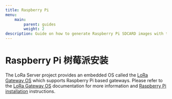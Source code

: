 ```yaml
---
title: Raspberry Pi
menu:
    main:
        parent: guides
        weight: 2
description: Guide on how to generate Raspberry Pi SDCARD images with the packet-forwarder and LoRa Server components pre-installed.
---
```


# Raspberry Pi 树莓派安装

The LoRa Server project provides an embedded OS called the [LoRa Gateway OS](/lora-gateway-os/)
which supports Raspberry Pi based gateways. Please refer to the
[LoRa Gateway OS](/lora-gateway-os/) documentation for more information and
[Raspberry Pi installation](/lora-gateway-os/install/raspberrypi/) instructions.